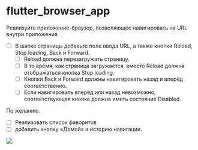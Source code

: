 # flutter_browser_app

Реализуйте приложение-браузер, позволяющее навигировать на URL внутри приложения.

* [ ] В шапке страницы добавьте поле ввода URL, а также кнопки Reload, Stop loading, Back и Forward. 
  * [ ] Reload должна перезагружать страницу. 
  * [ ] В то время, как страница загружается, вместо Reload должна отображаться кнопка Stop loading.
  * [ ] Кнопки Back и Forward должны навигировать назад и вперёд соответственно.
  * [ ] Если навигировать вперёд или назад невозможно, соответствующая кнопка должна иметь состояние Disabled.

По желанию.

* [ ] Реализовать список фаворитов
* [ ] добавить кнопку «Домой» и историю навигации.

![](https://go.skillbox.ru/media/files/share/1638183294832.png)
